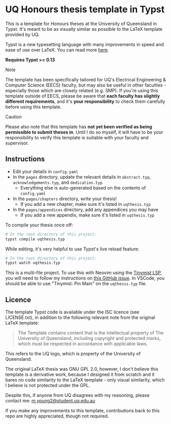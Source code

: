# UQ Honours thesis template in Typst
This is a template for Honours theses at the University of Queensland in Typst. It's meant to be as visually
similar as possible to the LaTeX template provided by UQ.

Typst is a new typesetting language with many improvements in speed and ease of use over LaTeX. You can read
more [here](https://typst.app/).

**Requires Typst >= 0.13**

> [!NOTE]
> The template has been specifically tailored for UQ's Electrical Engineering & Computer Science
> (EECS) faculty, but may also be useful in other faculties - especially those which are closely related (e.g.
> SMP). If you're using this template outside of EECS, please be aware that **each faculty has slightly different
> requirements**, and it's **your responsibility** to check them carefully before using this template.

> [!CAUTION]
> Please also note that this template has **not yet been verified as being permissible to submit
> theses in**. Until I do so myself, it will have to be your responsibility to verify this template is suitable
> with your faculty and supervisor.

## Instructions
- Edit your details in `config.yaml`
- In the `pages` directory, update the relevant details in `abstract.typ`, `acknowledgements.typ`, and
`dedication.typ`
    - Everything else is auto-generated based on the contents of `config.yaml`
- In the `pages/chapters` directory, write your thesis!
    - If you add a new chapter, make sure it's listed in `uqthesis.typ`
- In the `pages/appendices` directory, add any appendices you may have
    - If you add a new appendix, make sure it's listed in `uqthesis.typ`

To compile your thesis once off:

```bash
# In the root directory of this project:
typst compile uqthesis.typ
```

While editing, it's very helpful to use Typst's live reload feature:

```bash
# In the root directory of this project:
typst watch uqthesis.typ
```

This is a multi-file project. To use this with Neovim using the [Tinymist
LSP](https://github.com/Myriad-Dreamin/tinymist), you will need to follow my instructions on [this GitHub
issue](https://github.com/Myriad-Dreamin/tinymist/issues/321). In VSCode, you should be able to use "Tinymist:
Pin Main" on the `uqthesis.typ` file.

## Licence
The template Typst code is available under the ISC licence (see LICENSE.txt), in addition to the following
relevant note from the original LaTeX template:

> The Template contains content that is the intellectual property of The University of Queensland, including
> copyright and protected marks, which must be respected in accordance with applicable laws.

This refers to the UQ logo, which is property of the University of Queensland.

The original LaTeX thesis was GNU GPL 2.0, however, I don't believe this template is a derivative work,
because I designed it from scratch and it bares no code similarity to the LaTeX template - only visual
similarity, which I believe is not protected under the GPL.

Despite this, if anyone from UQ disagrees with my reasoning, please contact me: <m.young2@student.uq.edu.au>

If you make any improvements to this template, contributions back to this repo are highly appreciated, though
not required.
